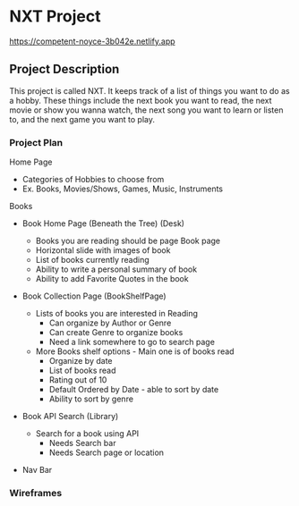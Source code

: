 # NXT Project

https://competent-noyce-3b042e.netlify.app

## Project Description

This project is called NXT.  It keeps track of a list of things you want to do as a hobby.  These things include the next book you want to read, the next movie or show you wanna watch, the next song you want to learn or listen to, and the next game you want to play.

### Project Plan

Home Page
* Categories of Hobbies to choose from
* Ex. Books, Movies/Shows, Games, Music, Instruments 
 
Books
* Book Home Page (Beneath the Tree) (Desk)
    * Books you are reading should be page Book page
    * Horizontal slide with images of book
    * List of books currently reading
    * Ability to write a personal summary of book
    * Ability to add Favorite Quotes in the book

* Book Collection Page (BookShelfPage)
    * Lists of books you are interested in Reading
        * Can organize by Author or Genre
        * Can create Genre to organize books
        * Need a link somewhere to go to search page 
    * More Books shelf options - Main one is of books read
        * Organize by date
        * List of books read
        * Rating out of 10
        * Default Ordered by Date - able to sort by date 
        * Ability to sort by genre
* Book API Search (Library)
    * Search for a book using API
        * Needs Search bar
        * Needs Search page or location
* Nav Bar

### Wireframes
